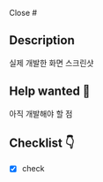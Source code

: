 Close #

## Description

실제 개발한 화면 스크린샷

## Help wanted 👀

아직 개발해야 할 점

## Checklist 👇

- [x] check
